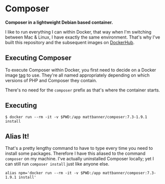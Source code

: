 # Composer
**Composer in a lightweight Debian based container.**

I like to run everything I can within Docker, that way when I'm switching between Mac & Linux, I have exactly the same environment. That's why I've built this repository and the subsequent images on [DockerHub](https://hub.docker.com/r/mattbanner/composer/tags).

## Executing Composer
To execute Composer within Docker, you first need to decide on a Docker image [tag](https://hub.docker.com/r/mattbanner/composer/tags) to use. They're all named appropriately depending on which versions of PHP and Composer they contain.

There's no need for the `composer` prefix as that's where the container starts. 

## Executing

```shell script
$ docker run --rm -it -v $PWD:/app mattbanner/composer:7.3-1.9.1 install
```

## Alias It!
That's a pretty lengthy command to have to type every time you need to install some packages. Therefore I have this aliased to the command `composer` on my machine. I've actually uninstalled Composer locally; yet I can still run `composer install` just like anyone else.

```
alias npm='docker run --rm -it -v $PWD:/app mattbanner/composer:7.3-1.9.1 install'
```

